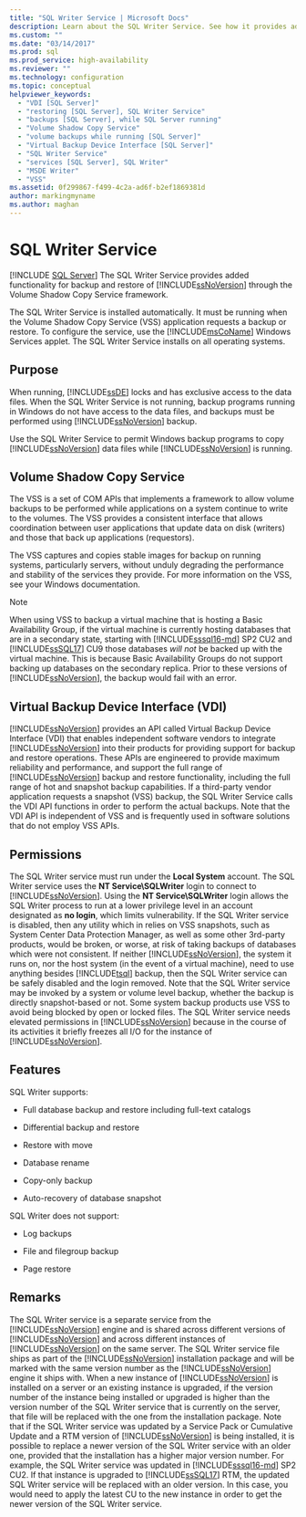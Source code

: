 ```yaml
---
title: "SQL Writer Service | Microsoft Docs"
description: Learn about the SQL Writer Service. See how it provides added backup and restore functionality in SQL Server through the Volume Shadow Copy Service framework.
ms.custom: ""
ms.date: "03/14/2017"
ms.prod: sql
ms.prod_service: high-availability
ms.reviewer: ""
ms.technology: configuration
ms.topic: conceptual
helpviewer_keywords: 
  - "VDI [SQL Server]"
  - "restoring [SQL Server], SQL Writer Service"
  - "backups [SQL Server], while SQL Server running"
  - "Volume Shadow Copy Service"
  - "volume backups while running [SQL Server]"
  - "Virtual Backup Device Interface [SQL Server]"
  - "SQL Writer Service"
  - "services [SQL Server], SQL Writer"
  - "MSDE Writer"
  - "VSS"
ms.assetid: 0f299867-f499-4c2a-ad6f-b2ef1869381d
author: markingmyname
ms.author: maghan
---
```

# SQL Writer Service
 [!INCLUDE [SQL Server](../../includes/applies-to-version/sqlserver.md)]
  The SQL Writer Service provides added functionality for backup and restore of [!INCLUDE[ssNoVersion](../../includes/ssnoversion-md.md)] through the Volume Shadow Copy Service framework.  
  
 The SQL Writer Service is installed automatically. It must be running when the Volume Shadow Copy Service (VSS) application requests a backup or restore. To configure the service, use the [!INCLUDE[msCoName](../../includes/msconame-md.md)] Windows Services applet. The SQL Writer Service installs on all operating systems.  
  
## Purpose  
 When running, [!INCLUDE[ssDE](../../includes/ssde-md.md)] locks and has exclusive access to the data files. When the SQL Writer Service is not running, backup programs running in Windows do not have access to the data files, and backups must be performed using [!INCLUDE[ssNoVersion](../../includes/ssnoversion-md.md)] backup.  
  
 Use the SQL Writer Service to permit Windows backup programs to copy [!INCLUDE[ssNoVersion](../../includes/ssnoversion-md.md)] data files while [!INCLUDE[ssNoVersion](../../includes/ssnoversion-md.md)] is running.  
  
## Volume Shadow Copy Service  
 The VSS is a set of COM APIs that implements a framework to allow volume backups to be performed while applications on a system continue to write to the volumes. The VSS provides a consistent interface that allows coordination between user applications that update data on disk (writers) and those that back up applications (requestors).  
  
 The VSS captures and copies stable images for backup on running systems, particularly servers, without unduly degrading the performance and stability of the services they provide. For more information on the VSS, see your Windows documentation.  

> [!NOTE]
> When using VSS to backup a virtual machine that is hosting a Basic Availability Group, if the virtual machine is currently hosting databases that are in a secondary state, starting with [!INCLUDE[sssql16-md](../../includes/sssql16-md.md)] SP2 CU2 and [!INCLUDE[ssSQL17](../../includes/sssql17-md.md)] CU9 those databases *will not* be backed up with the virtual machine.  This is because Basic Availability Groups do not support backing up databases on the secondary replica.  Prior to these versions of [!INCLUDE[ssNoVersion](../../includes/ssnoversion-md.md)], the backup would fail with an error.
  
## Virtual Backup Device Interface (VDI)  
 [!INCLUDE[ssNoVersion](../../includes/ssnoversion-md.md)] provides an API called Virtual Backup Device Interface (VDI) that enables independent software vendors to integrate [!INCLUDE[ssNoVersion](../../includes/ssnoversion-md.md)] into their products for providing support for backup and restore operations. These APIs are engineered to provide maximum reliability and performance, and support the full range of [!INCLUDE[ssNoVersion](../../includes/ssnoversion-md.md)] backup and restore functionality, including the full range of hot and snapshot backup capabilities. If a third-party vendor application requests a snapshot (VSS) backup, the SQL Writer Service calls the VDI API functions in order to perform the actual backups. Note that the VDI API is independent of VSS and is frequently used in software solutions that do not employ VSS APIs.
  
## Permissions  
 The SQL Writer service must run under the **Local System** account. The SQL Writer service uses the **NT Service\SQLWriter** login to connect to [!INCLUDE[ssNoVersion](../../includes/ssnoversion-md.md)]. Using the **NT Service\SQLWriter** login allows the SQL Writer process to run at a lower privilege level in an account designated as **no login**, which limits vulnerability. If the SQL Writer service is disabled, then any utility which in relies on VSS snapshots, such as System Center Data Protection Manager, as well as some other 3rd-party products, would be broken, or worse, at risk of taking backups of databases which were not consistent. If neither [!INCLUDE[ssNoVersion](../../includes/ssnoversion-md.md)], the system it runs on, nor the host system (in the event of a virtual machine), need to use anything besides [!INCLUDE[tsql](../../includes/tsql-md.md)] backup, then the SQL Writer service can be safely disabled and the login removed.  Note that the SQL Writer service may be invoked by a system or volume level backup, whether the backup is directly snapshot-based or not. Some system backup products use VSS to avoid being blocked by open or locked files. The SQL Writer service needs elevated permissions in [!INCLUDE[ssNoVersion](../../includes/ssnoversion-md.md)] because in the course of its activities it briefly freezes all I/O for the instance of [!INCLUDE[ssNoVersion](../../includes/ssnoversion-md.md)].  
  
## Features  
 SQL Writer supports:  
  
-   Full database backup and restore including full-text catalogs  
  
-   Differential backup and restore  
  
-   Restore with move  
  
-   Database rename  
  
-   Copy-only backup  
  
-   Auto-recovery of database snapshot  
  
 SQL Writer does not support:  
  
-   Log backups  
  
-   File and filegroup backup  
  
-   Page restore  
  
## Remarks
The SQL Writer service is a separate service from the [!INCLUDE[ssNoVersion](../../includes/ssnoversion-md.md)] engine and is shared across different versions of [!INCLUDE[ssNoVersion](../../includes/ssnoversion-md.md)] and across different instances of [!INCLUDE[ssNoVersion](../../includes/ssnoversion-md.md)] on the same server.  The SQL Writer service file ships as part of the [!INCLUDE[ssNoVersion](../../includes/ssnoversion-md.md)] installation package and will be marked with the same version number as the [!INCLUDE[ssNoVersion](../../includes/ssnoversion-md.md)] engine it ships with.  When a new instance of [!INCLUDE[ssNoVersion](../../includes/ssnoversion-md.md)] is installed on a server or an existing instance is upgraded, if the version number of the instance being installed or upgraded is higher than the version number of the SQL Writer service that is currently on the server, that file will be replaced with the one from the installation package.  Note that if the SQL Writer service was updated by a Service Pack or Cumulative Update and a RTM version of [!INCLUDE[ssNoVersion](../../includes/ssnoversion-md.md)] is being installed, it is possible to replace a newer version of the SQL Writer service with an older one, provided that the installation has a higher major version number.  For example, the SQL Writer service was updated in [!INCLUDE[sssql16-md](../../includes/sssql16-md.md)] SP2 CU2.  If that instance is upgraded to [!INCLUDE[ssSQL17](../../includes/sssql17-md.md)] RTM, the updated SQL Writer service will be replaced with an older version.  In this case, you would need to apply the latest CU to the new instance in order to get the newer version of the SQL Writer service.

